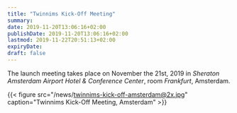 ```yaml
---
title: "Twinnims Kick-Off Meeting"
summary: 
date: 2019-11-20T13:06:16+02:00
publishDate: 2019-11-20T13:06:16+02:00
lastmod: 2019-11-22T20:51:13+02:00
expiryDate: 
draft: false
---
```


The launch meeting takes place on November the 21st, 2019 in *Sheraton Amsterdam Airport Hotel & Conference Center*, room *Frankfurt*, Amsterdam.

{{< figure src="/news/twinnims-kick-off-amsterdam@2x.jpg" caption="Twinnims Kick-Off Meeting, Amsterdam" >}}
